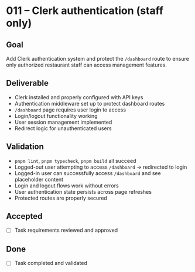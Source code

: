 # 011 – Clerk authentication (staff only)

## Goal

Add Clerk authentication system and protect the `/dashboard` route to ensure only authorized restaurant staff can access management features.

## Deliverable

- Clerk installed and properly configured with API keys
- Authentication middleware set up to protect dashboard routes
- `/dashboard` page requires user login to access
- Login/logout functionality working
- User session management implemented
- Redirect logic for unauthenticated users

## Validation

- `pnpm lint`, `pnpm typecheck`, `pnpm build` all succeed
- Logged-out user attempting to access `/dashboard` → redirected to login
- Logged-in user can successfully access `/dashboard` and see placeholder content
- Login and logout flows work without errors
- User authentication state persists across page refreshes
- Protected routes are properly secured

## Accepted

- [ ] Task requirements reviewed and approved

## Done

- [ ] Task completed and validated
